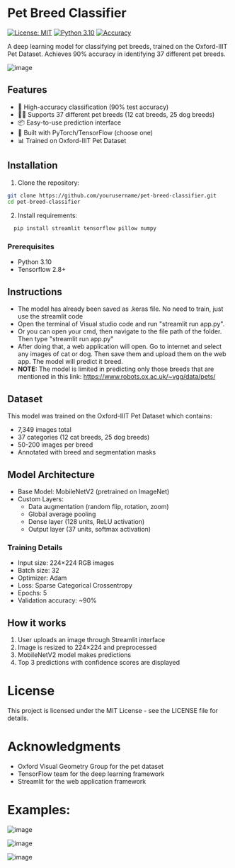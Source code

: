 # Pet Breed Classifier 

[![License: MIT](https://img.shields.io/badge/License-MIT-yellow.svg)](https://opensource.org/licenses/MIT)
[![Python 3.10](https://img.shields.io/badge/python-3.10-blue.svg)](https://www.python.org/downloads/)
[![Accuracy](https://img.shields.io/badge/Accuracy-90%25-brightgreen)]()

A deep learning model for classifying pet breeds, trained on the Oxford-IIIT Pet Dataset. Achieves 90% accuracy in identifying 37 different pet breeds.

![image](https://github.com/user-attachments/assets/6379e120-e922-4b6e-8b12-e8bcac1e5386)


## Features

- 🚀 High-accuracy classification (90% test accuracy)
- 🐶🐱 Supports 37 different pet breeds (12 cat breeds, 25 dog breeds)
- 📦 Easy-to-use prediction interface
- 🔧 Built with PyTorch/TensorFlow (choose one)
- 📊 Trained on Oxford-IIIT Pet Dataset

## Installation

1. Clone the repository:
```bash
git clone https://github.com/yourusername/pet-breed-classifier.git
cd pet-breed-classifier
```

2. Install requirements:
 ```bash
   pip install streamlit tensorflow pillow numpy
   ```


### Prerequisites

- Python 3.10
- Tensorflow 2.8+



## Instructions

- The model has already been saved as .keras file. No need to train, just use the streamlit code
- Open the terminal of Visual studio code and run "streamlit run app.py".
- Or you can open your cmd, then navigate to the file path of the folder. Then type "streamlit run app.py"
- After doing that, a web application will open. Go to internet and select any images of cat or dog. Then save them and upload them on the web app. The model will predict it breed.
- **NOTE:** The model is limited in predicting only those breeds that are mentioned in this link: https://www.robots.ox.ac.uk/~vgg/data/pets/



## Dataset

This model was trained on the Oxford-IIIT Pet Dataset which contains:

- 7,349 images total
- 37 categories (12 cat breeds, 25 dog breeds)
- 50-200 images per breed
- Annotated with breed and segmentation masks



## Model Architecture

- Base Model: MobileNetV2 (pretrained on ImageNet)
- Custom Layers:
     - Data augmentation (random flip, rotation, zoom)
     - Global average pooling
     - Dense layer (128 units, ReLU activation)
     - Output layer (37 units, softmax activation)


### Training Details

- Input size: 224×224 RGB images
- Batch size: 32
- Optimizer: Adam
- Loss: Sparse Categorical Crossentropy
- Epochs: 5
- Validation accuracy: ~90%



## How it works

1. User uploads an image through Streamlit interface
2. Image is resized to 224×224 and preprocessed
3. MobileNetV2 model makes predictions
4. Top 3 predictions with confidence scores are displayed



# License

This project is licensed under the MIT License - see the LICENSE file for details.



# Acknowledgments

- Oxford Visual Geometry Group for the pet dataset
- TensorFlow team for the deep learning framework
- Streamlit for the web application framework



# Examples:

![image](https://github.com/user-attachments/assets/630d13d9-8bc5-407c-9eb0-181474673787)

![image](https://github.com/user-attachments/assets/6ca75740-441b-43a5-b579-bb94964f218a)

![image](https://github.com/user-attachments/assets/6f62bfb5-e454-4606-bcb4-a5edc90e11b4)
